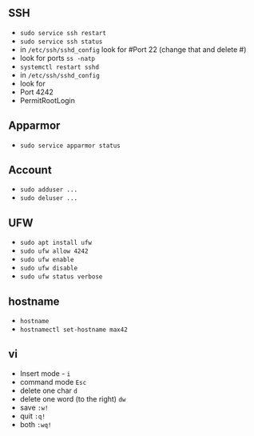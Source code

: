 
## SSH
- `sudo service ssh restart`
- `sudo service ssh status`
- in `/etc/ssh/sshd_config` look for #Port 22 (change that and delete #)
- look for ports `ss -natp`
- `systemctl restart sshd`
- in `/etc/ssh/sshd_config`
- look for
- Port 4242
- PermitRootLogin

## Apparmor
- `sudo service apparmor status`

## Account
- `sudo adduser ...`
- `sudo deluser ...`

## UFW
- `sudo apt install ufw`
- `sudo ufw allow 4242`
- `sudo ufw enable`
- `sudo ufw disable`
- `sudo ufw status verbose`

## hostname
- `hostname`
- `hostnamectl set-hostname max42`

## vi
- Insert mode - `i`
- command mode `Esc`
- delete one char `d`
- delete one word (to the right) `dw`
- save `:w!`
- quit `:q!`
- both `:wq!`

